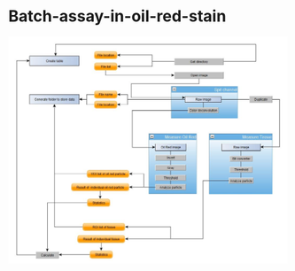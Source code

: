 # Batch-assay-in-oil-red-stain
![alt text](https://github.com/peggyscshu/Batch-assay-in-oil-red-stain/blob/main/Flowchart.JPG)
